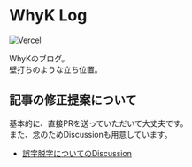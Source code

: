 # WhyK Log
![Vercel](https://therealsujitk-vercel-badge.vercel.app/?app=blog-whyk)

WhyKのブログ。  
壁打ちのような立ち位置。

## 記事の修正提案について
基本的に、直接PRを送っていただいて大丈夫です。  
また、念のためDiscussionも用意しています。

- [誤字脱字についてのDiscussion](https://github.com/windchime-yk/blog/discussions/63)
